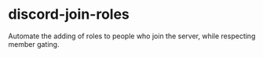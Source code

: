 # discord-join-roles
Automate the adding of roles to people who join the server, while respecting member gating.
